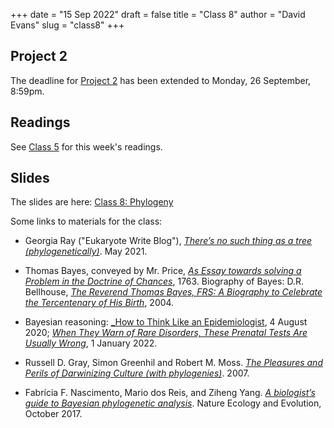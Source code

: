 +++
date = "15 Sep 2022"
draft = false
title = "Class 8"
author = "David Evans"
slug = "class8"
+++

## Project 2

The deadline for [Project 2](/project2) has been extended to Monday,
26 September, 8:59pm.

## Readings

See [Class 5](/class5) for this week's readings.

## Slides

The slides are here: [Class 8: Phylogeny](https://www.dropbox.com/s/t615j5fd59ev3gf/csbio-class8.pdf?dl=0)

Some links to materials for the class:

- Georgia Ray ("Eukaryote Write Blog"), [_There’s no such thing as a tree (phylogenetically)_](https://eukaryotewritesblog.com/2021/05/02/). May 2021.

- Thomas Bayes, conveyed by Mr. Price, [_As Essay towards solving a Problem in the Doctrine of Chances_](/docs/bayes1763.pdf), 1763. Biography of Bayes: D.R. Bellhouse, [_The Reverend Thomas Bayes, FRS:
A Biography to Celebrate the Tercentenary of His Birth_](https://biostat.jhsph.edu/courses/bio621/misc/bayesbiog.pdf), 2004.

- Bayesian reasoning: [_How to Think Like an Epidemiologist](https://www.nytimes.com/2020/08/04/science/coronavirus-bayes-statistics-math.html), 4 August 2020; [_When They Warn of Rare Disorders, These Prenatal Tests Are Usually Wrong_](https://www.nytimes.com/2022/01/01/upshot/pregnancy-birth-genetic-testing.html
), 1 January 2022.

- Russell D. Gray, Simon Greenhil and Robert M. Moss. [_The Pleasures and Perils of Darwinizing Culture (with phylogenies)_](https://simon.net.nz/publication/Gray_et_al_2007.pdf). 2007.

- Fabrícia F. Nascimento, Mario dos Reis, and Ziheng Yang. [_A
  biologist’s guide to Bayesian phylogenetic analysis_](/docs/nascimento2017.pdf). Nature Ecology and Evolution, October 2017.

